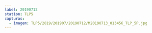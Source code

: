 ```yaml
---
label: 20190712
station: TLP5
capturas:
  - imagem: TLP5/2019/201907/20190712/M20190713_013456_TLP_5P.jpg
---
```

